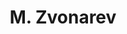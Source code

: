 ---
layout: page
title: M. Zvonarev
description: Postdoc
img: 
redirect: 
importance: 1
category: former postdocs
---